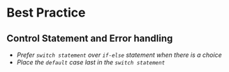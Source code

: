 # Best Practice

## Control Statement and Error handling

- *Prefer `switch statement` over `if-else` statement when there is a choice*  
- *Place the `default` case last in the `switch statement`*